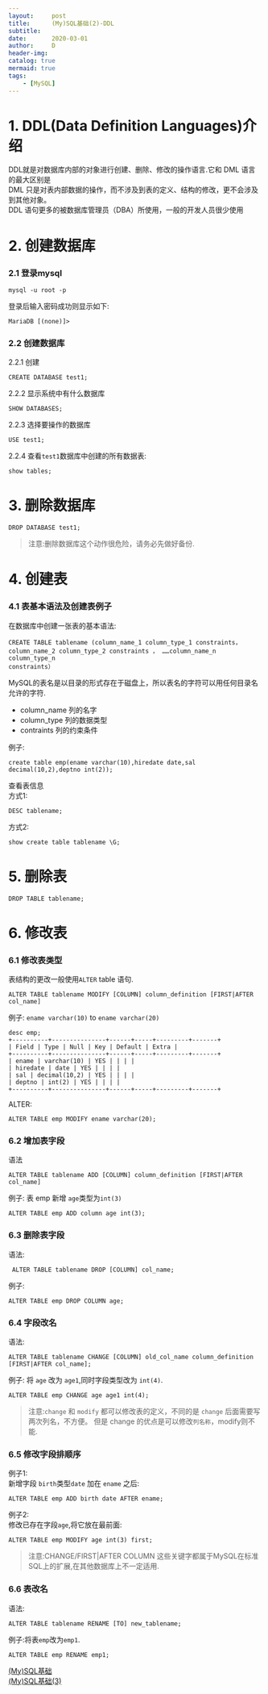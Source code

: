 ```yaml
---
layout:     post
title:      (My)SQL基础(2)-DDL
subtitle:   
date:       2020-03-01
author:     D
header-img: 
catalog: true
mermaid: true
tags:
    - [MySQL]
---
```


# 1. DDL(Data Definition Languages)介绍

DDL就是对数据库内部的对象进行创建、删除、修改的操作语言.它和 DML 语言的最大区别是 <br>
DML 只是对表内部数据的操作，而不涉及到表的定义、结构的修改，更不会涉及到其他对象。<br>
DDL 语句更多的被数据库管理员（DBA）所使用，一般的开发人员很少使用

# 2. 创建数据库
### 2.1 登录mysql
```
mysql -u root -p
```
登录后输入密码成功则显示如下:
```
MariaDB [(none)]>
```

### 2.2 创建数据库
2.2.1 创建
```
CREATE DATABASE test1;
```
2.2.2 显示系统中有什么数据库
```
SHOW DATABASES;
```
2.2.3 选择要操作的数据库
```
USE test1;
```
2.2.4 查看`test1`数据库中创建的所有数据表:
```
show tables;
```

# 3. 删除数据库
```
DROP DATABASE test1;
```

>注意:删除数据库这个动作很危险，请务必先做好备份.

# 4. 创建表
### 4.1 表基本语法及创建表例子
在数据库中创建一张表的基本语法:
```
CREATE TABLE tablename (column_name_1 column_type_1 constraints，
column_name_2 column_type_2 constraints ， ……column_name_n column_type_n
constraints）
```
MySQL的表名是以目录的形式存在于磁盘上，所以表名的字符可以用任何目录名允许的字符.
- column_name 列的名字
- column_type 列的数据类型
- contraints 列的约束条件

例子:
```
create table emp(ename varchar(10),hiredate date,sal decimal(10,2),deptno int(2));
```
查看表信息<br>
方式1:
```
DESC tablename;
```
方式2:
```
show create table tablename \G;
```

# 5. 删除表
```
DROP TABLE tablename;
```
# 6. 修改表
### 6.1 修改表类型
表结构的更改一般使用`ALTER` table 语句.
```
ALTER TABLE tablename MODIFY [COLUMN] column_definition [FIRST|AFTER col_name]
```
例子: `ename varchar(10)` to `ename varchar(20)`
```
desc emp;
+----------+---------------+------+-----+---------+-------+
| Field | Type | Null | Key | Default | Extra |
+----------+---------------+------+-----+---------+-------+
| ename | varchar(10) | YES | | | |
| hiredate | date | YES | | | |
| sal | decimal(10,2) | YES | | | |
| deptno | int(2) | YES | | | |
+----------+---------------+------+-----+---------+-------+
```
ALTER:
```
ALTER TABLE emp MODIFY ename varchar(20);
```
### 6.2 增加表字段
语法
```
ALTER TABLE tablename ADD [COLUMN] column_definition [FIRST|AFTER col_name]
```
例子: 表 emp 新增 `age`类型为`int(3)`
```
ALTER TABLE emp ADD column age int(3);
```
### 6.3 删除表字段
语法:
```
 ALTER TABLE tablename DROP [COLUMN] col_name;
```
例子:
```
ALTER TABLE emp DROP COLUMN age;
```
### 6.4 字段改名
语法:
```
ALTER TABLE tablename CHANGE [COLUMN] old_col_name column_definition [FIRST|AFTER col_name];
```
例子: 将 `age` 改为 `age1`,同时字段类型改为 `int(4)`.

```
ALTER TABLE emp CHANGE age age1 int(4);
```

>注意:`change` 和 `modify` 都可以修改表的定义，不同的是 `change` 后面需要写两次列名，不方便。
但是 change 的优点是可以修改`列名称`，modify则不能.

### 6.5 修改字段排顺序
例子1:<br>
新增字段 `birth`类型`date` 加在 `ename` 之后:
```
ALTER TABLE emp ADD birth date AFTER ename;
```
例子2:<br>
修改已存在字段`age`,将它放在最前面:
```
ALTER TABLE emp MODIFY age int(3) first;
```

>注意:CHANGE/FIRST|AFTER COLUMN 这些关键字都属于MySQL在标准SQL上的扩展,在其他数据库上不一定适用.

### 6.6 表改名
语法:
```
ALTER TABLE tablename RENAME [TO] new_tablename;
```
例子:将表`emp`改为`emp1`.
```
ALTER TABLE emp RENAME emp1;
```

[(My)SQL基础](https://dm116.github.io/2020/03/01/sql-basic/)<br>
[(My)SQL基础(3)](https://dm116.github.io/2020/03/01/sql-basic-dml/)<br>
